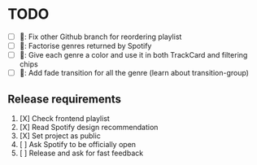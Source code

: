 # TODO

- [ ] 🚧: Fix other Github branch for reordering playlist
- [ ] 🔖: Factorise genres returned by Spotify
- [ ] 🎨: Give each genre a color and use it in both TrackCard and filtering chips
- [ ] 🎨: Add fade transition for all the genre (learn about transition-group)

## Release requirements

1. [X] Check frontend playlist
2. [X] Read Spotify design recommendation
3. [X] Set project as public
4. [ ] Ask Spotify to be officially open
5. [ ] Release and ask for fast feedback
